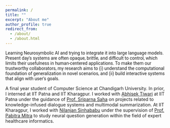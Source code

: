 ```yaml
---
permalink: /
title: ""
excerpt: "About me"
author_profile: true
redirect_from: 
  - /about/
  - /about.html
---
```


<span style="font-family: 'Roboto', sans-serif;">Learning Neurosymbolic AI and trying to integrate it into large language models. Present day's systems are often opaque, brittle, and difficult to control, which limits their usefulness in human-centered applications. To make them our trustworthy collaborators, my research aims to (i) understand the computational foundation of generalization in novel scenarios, and (ii) build interactive systems that align with user's goals.

A final year student of Computer Science at Chandigarh University. In prior, I interned at IIT Patna and IIT Kharagpur. I worked with [Abhisek Tiwari](https://abhisektiwari.netlify.app/) at IIT Patna under the guidance of [Prof. Sriparna Saha](https://www.iitp.ac.in/~sriparna/) on projects related to knowledge-infused dialogue systems and multimodal summarization. At IIT Kharagpur, I worked with [Nilanjan Sinhababu](https://www.linkedin.com/in/nilanjansb/?originalSubdomain=in) under the supervision of [Prof. Pabitra Mitra](https://cse.iitkgp.ac.in/~pabitra/) to study neural question generation within the field of expert healthcare informatics.
